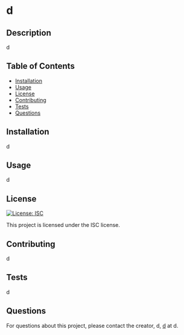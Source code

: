 
# d

## Description
d

## Table of Contents
- [Installation](#installation)
- [Usage](#usage)
- [License](#license)
- [Contributing](#contributing)
- [Tests](#tests)
- [Questions](#questions)

## Installation
d

## Usage
d

## License
[![License: ISC](https://img.shields.io/badge/License-ISC-yellow.svg)](https://opensource.org/licenses/ISC)

This project is licensed under the ISC license.

## Contributing
d

## Tests
d

## Questions
For questions about this project, please contact the creator, d, [d](https://github.com/d) at d.

